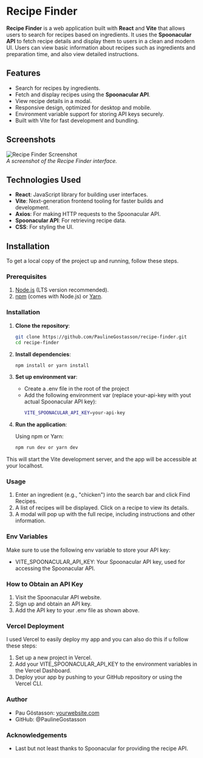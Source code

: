 # Recipe Finder

**Recipe Finder** is a web application built with **React** and **Vite** that allows users to search for recipes based on ingredients. It uses the **Spoonacular API** to fetch recipe details and display them to users in a clean and modern UI. Users can view basic information about recipes such as ingredients and preparation time, and also view detailed instructions.

## Features

- Search for recipes by ingredients.
- Fetch and display recipes using the **Spoonacular API**.
- View recipe details in a modal.
- Responsive design, optimized for desktop and mobile.
- Environment variable support for storing API keys securely.
- Built with Vite for fast development and bundling.

## Screenshots

![Recipe Finder Screenshot](https://imgur.com/a/BFkmOkB)  
*A screenshot of the Recipe Finder interface.*

## Technologies Used

- **React**: JavaScript library for building user interfaces.
- **Vite**: Next-generation frontend tooling for faster builds and development.
- **Axios**: For making HTTP requests to the Spoonacular API.
- **Spoonacular API**: For retrieving recipe data.
- **CSS**: For styling the UI.

## Installation

To get a local copy of the project up and running, follow these steps.

### Prerequisites

1. [Node.js](https://nodejs.org/en/) (LTS version recommended).
2. [npm](https://www.npmjs.com/) (comes with Node.js) or [Yarn](https://yarnpkg.com/).

### Installation

1. **Clone the repository**:

   ```bash
   git clone https://github.com/PaulineGostasson/recipe-finder.git
   cd recipe-finder

2. **Install dependencies**:
   
   ```bash
   npm install or yarn install

3. **Set up environment var**:
   
   - Create a .env file in the root of the project
   - Add the following environment var (replace your-api-key with yout actual Spoonacular API key):
     ```bash
     VITE_SPOONACULAR_API_KEY=your-api-key

4. **Run the application**:

   Using npm or Yarn:
   ```bash
   npm run dev or yarn dev

This will start the Vite development server, and the app will be accessible at your localhost.

### Usage

1. Enter an ingredient (e.g., "chicken") into the search bar and click Find Recipes.
2. A list of recipes will be displayed. Click on a recipe to view its details.
3. A modal will pop up with the full recipe, including instructions and other information.

### Env Variables

Make sure to use the following env variable to store your API key:
- VITE_SPOONACULAR_API_KEY: Your Spoonacular API key, used for accessing the Spoonacular API.

### How to Obtain an API Key

1. Visit the Spoonacular API website.
2. Sign up and obtain an API key.
3. Add the API key to your .env file as shown above.

### Vercel Deployment

I used Vercel to easily deploy my app and you can also do this if u follow these steps:

1. Set up a new project in Vercel.
2. Add your VITE_SPOONACULAR_API_KEY to the environment variables in the Vercel Dashboard.
3. Deploy your app by pushing to your GitHub repository or using the Vercel CLI.

### Author
- Pau Göstasson: [yourwebsite.com](https://paulinegostasson.vercel.app/)
- GitHub: @PaulineGostasson

### Acknowledgements

- Last but not least thanks to Spoonacular for providing the recipe API.
